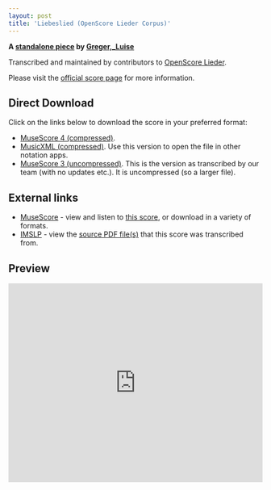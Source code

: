 ```yaml
---
layout: post
title: 'Liebeslied (OpenScore Lieder Corpus)'
---
```


__A [standalone piece](https://fourscoreandmore.org/openscore/lieder/Greger,_Luise/_/) by [Greger,_Luise](https://fourscoreandmore.org/openscore/lieder/Greger,_Luise)__

Transcribed and maintained by contributors to [OpenScore Lieder].

Please visit the [official score page] for more information.

[official score page]: https://musescore.com/openscore-lieder-corpus/scores/6176486
[OpenScore Lieder]: https://musescore.com/openscore-lieder-corpus

## Direct Download

Click on the links below to download the score in your preferred format:
- [MuseScore 4 (compressed)](https://github.com/openscore/lieder/blob/main/scores/Greger,_Luise/_/Liebeslied/lc6176486.mscz?raw=true).
- [MusicXML (compressed)](https://github.com/openscore/lieder/blob/main/scores/Greger,_Luise/_/Liebeslied/lc6176486.mxl?raw=true). Use this version to open the file in other notation apps.
- [MuseScore 3 (uncompressed)](https://github.com/openscore/lieder/blob/main/scores/Greger,_Luise/_/Liebeslied/lc6176486.mscx?raw=true). This is the version as transcribed by our team (with no updates etc.). It is uncompressed (so a larger file).

## External links

- [MuseScore] - view and listen to [this score][MuseScore], or download in a variety of formats.
- [IMSLP] - view the [source PDF file(s)][IMSLP] that this score was transcribed from.

[MuseScore]: https://musescore.com/score/6176486
[IMSLP]: https://imslp.org/wiki/Special:ReverseLookup/625359

## Preview

<iframe width="100%" height="394" src="https://musescore.com/openscore-lieder-corpus/scores/6176486/embed" frameborder="0" allowfullscreen allow="autoplay; fullscreen"></iframe>
